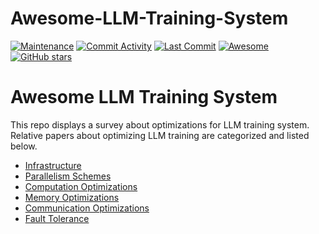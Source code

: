 # Awesome-LLM-Training-System
[![Maintenance](https://img.shields.io/badge/Maintained%3F-YES-green.svg)](https://github.com/InternLM/Awesome-LLM-Training-System/graphs/commit-activity)
[![Commit Activity](https://img.shields.io/github/commit-activity/m/InternLM/Awesome-LLM-Training-System.svg?color=red)](https://github.com/InternLM/Awesome-LLM-Training-System/graphs/commit-activity)
[![Last Commit](https://img.shields.io/github/last-commit/InternLM/Awesome-LLM-Training-System.svg)](https://github.com/InternLM/Awesome-LLM-Training-System/commits/master)
[![Awesome](https://awesome.re/badge.svg)](https://awesome.re)
[![GitHub stars](https://img.shields.io/github/stars/InternLM/Awesome-LLM-Training-System.svg?style=social)](https://GitHub.com/InternLM/Awesome-LLM-Training-System/stargazers/)
<!-- [![GitHub license](https://img.shields.io/github/license/InternLM/Awesome-LLM-Training-System.svg?color=blue)](https://github.com/InternLM/Awesome-LLM-Training-System/blob/master/LICENSE) -->

# Awesome LLM Training System
This repo displays a survey about optimizations for LLM training system. Relative papers about optimizing LLM training are categorized and listed below.
- [Infrastructure](Infrastructure.md#Infrastructure)
- [Parallelism Schemes](Parallelism_Schemes.md#Parallelism-Schemes)
- [Computation Optimizations](Computation_Optimizations.md#Computation-Optimization)
- [Memory Optimizations](Memory_Optimizations.md#Memory-Optimizations)
- [Communication Optimizations](Communication_Optimizations.md#Communication-Optimization)
- [Fault Tolerance](Fault_Tolerance.md#Fault-Tolerance)
